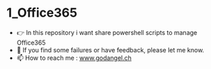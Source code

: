 # 1_Office365

- 👉 In this repository i want share powershell scripts to manage Office365 
- 📝 If you find some failures or have feedback, please let me know.
- 📫 How to reach me : www.godangel.ch
